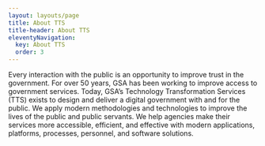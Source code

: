 ```yaml
---
layout: layouts/page
title: About TTS
title-header: About TTS
eleventyNavigation:
  key: About TTS
  order: 3
---
```


Every interaction with the public is an opportunity to improve trust in the government. For over 50 years, GSA has been working to improve access to government services. Today, GSA’s Technology Transformation Services (TTS) exists to design and deliver a digital government with and for the public. We apply modern methodologies and technologies to improve the lives of the public and public servants. We help agencies make their services more accessible, efficient, and effective with modern applications, platforms, processes, personnel, and software solutions.
